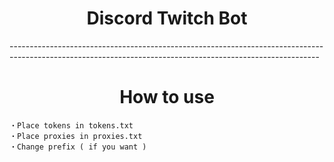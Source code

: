 <h1 align="center">Discord Twitch Bot</h1>
-----------------------------------------------------------------------------------------------------------------------------------------------------------
<h1 align="center">
 How to use
</h1>

```
・Place tokens in tokens.txt
・Place proxies in proxies.txt
・Change prefix ( if you want )
```



